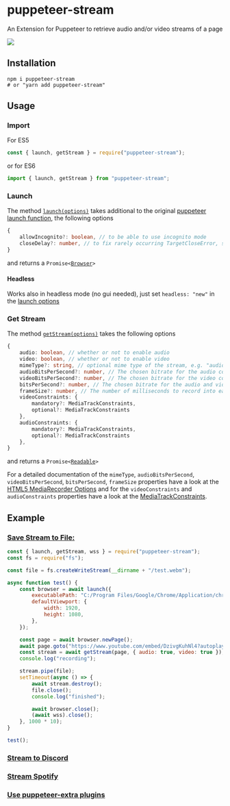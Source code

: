 # puppeteer-stream

An Extension for Puppeteer to retrieve audio and/or video streams of a page

<a href="https://www.npmjs.com/package/puppeteer-stream">
	<img src="https://img.shields.io/npm/v/puppeteer-stream">
</a>

## Installation

```
npm i puppeteer-stream
# or "yarn add puppeteer-stream"
```

## Usage

### Import

For ES5

```js
const { launch, getStream } = require("puppeteer-stream");
```

or for ES6

```js
import { launch, getStream } from "puppeteer-stream";
```

### Launch

The method [`launch(options)`](https://github.com/SamuelScheit/puppeteer-stream/blob/beb7d50dbae8069cd7e42eb17dbe99174c56e3a6/src/PuppeteerStream.ts#L46) takes additional to the original [puppeteer launch function](https://github.com/puppeteer/puppeteer/blob/puppeteer-v20.7.2/docs/api/puppeteer.puppeteernode.launch.md), the following options

```ts
{
	allowIncognito?: boolean, // to be able to use incognito mode
	closeDelay?: number, // to fix rarely occurring TargetCloseError, set and increase number (in ms)
}
```

and returns a `Promise<`[`Browser`](https://github.com/SamuelScheit/puppeteer-stream/blob/beb7d50dbae8069cd7e42eb17dbe99174c56e3a6/src/PuppeteerStream.ts#L126)`>`

#### Headless

Works also in headless mode (no gui needed), just set `headless: "new"` in the [launch options](#launch)

### Get Stream

The method [`getStream(options)`](https://github.com/SamuelScheit/puppeteer-stream/blob/beb7d50dbae8069cd7e42eb17dbe99174c56e3a6/src/PuppeteerStream.ts#L208) takes the following options

```ts
{
	audio: boolean, // whether or not to enable audio
	video: boolean, // whether or not to enable video
	mimeType?: string, // optional mime type of the stream, e.g. "audio/webm" or "video/webm"
	audioBitsPerSecond?: number, // The chosen bitrate for the audio component of the media.
	videoBitsPerSecond?: number, // The chosen bitrate for the video component of the media.
	bitsPerSecond?: number, // The chosen bitrate for the audio and video components of the media. This can be specified instead of the above two properties. If this is specified along with one or the other of the above properties, this will be used for the one that isn't specified.
	frameSize?: number, // The number of milliseconds to record into each packet.
  	videoConstraints: {
		mandatory?: MediaTrackConstraints,
		optional?: MediaTrackConstraints
	},
	audioConstraints: {
		mandatory?: MediaTrackConstraints,
		optional?: MediaTrackConstraints
	},
}
```

and returns a `Promise<`[`Readable`](https://github.com/SamuelScheit/puppeteer-stream/blob/beb7d50dbae8069cd7e42eb17dbe99174c56e3a6/src/PuppeteerStream.ts#L288)`>`

For a detailed documentation of the `mimeType`, `audioBitsPerSecond`, `videoBitsPerSecond`, `bitsPerSecond`, `frameSize` properties have a look at the [HTML5 MediaRecorder Options](https://developer.mozilla.org/en-US/docs/Web/API/MediaRecorder/MediaRecorder) and for the `videoConstraints` and `audioConstraints` properties have a look at the [MediaTrackConstraints](https://developer.mozilla.org/en-US/docs/Web/API/MediaTrackConstraints).

## Example

### [Save Stream to File:](/examples/file.js)

```js
const { launch, getStream, wss } = require("puppeteer-stream");
const fs = require("fs");

const file = fs.createWriteStream(__dirname + "/test.webm");

async function test() {
	const browser = await launch({
		executablePath: "C:/Program Files/Google/Chrome/Application/chrome.exe", // or on linux: google-chrome-stable
		defaultViewport: {
			width: 1920,
			height: 1080,
		},
	});

	const page = await browser.newPage();
	await page.goto("https://www.youtube.com/embed/DzivgKuhNl4?autoplay=1");
	const stream = await getStream(page, { audio: true, video: true });
	console.log("recording");

	stream.pipe(file);
	setTimeout(async () => {
		await stream.destroy();
		file.close();
		console.log("finished");

		await browser.close();
		(await wss).close();
	}, 1000 * 10);
}

test();
```

### [Stream to Discord](/examples/discord.js)

### [Stream Spotify](https://www.npmjs.com/package/spotify-playback-sdk-node)

### [Use puppeteer-extra plugins](/examples/puppeteer-extra.js)
